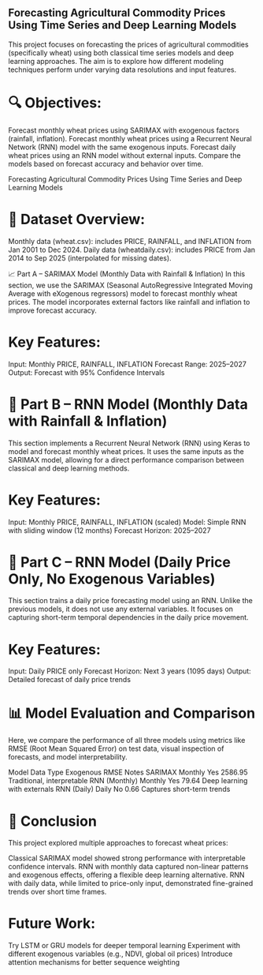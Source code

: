 ## Forecasting Agricultural Commodity Prices Using Time Series and Deep Learning Models

This project focuses on forecasting the prices of agricultural commodities (specifically wheat) using both classical time series models and deep learning approaches. The aim is to explore how different modeling techniques perform under varying data resolutions and input features.

# 🔍 Objectives:
Forecast monthly wheat prices using SARIMAX with exogenous factors (rainfall, inflation).
Forecast monthly wheat prices using a Recurrent Neural Network (RNN) model with the same exogenous inputs.
Forecast daily wheat prices using an RNN model without external inputs.
Compare the models based on forecast accuracy and behavior over time.

Forecasting Agricultural Commodity Prices Using Time Series and Deep Learning Models


# 📁 Dataset Overview:
Monthly data (wheat.csv): includes PRICE, RAINFALL, and INFLATION from Jan 2001 to Dec 2024.
Daily data (wheatdaily.csv): includes PRICE from Jan 2014 to Sep 2025 (interpolated for missing dates).

📈 Part A – SARIMAX Model (Monthly Data with Rainfall & Inflation)
In this section, we use the SARIMAX (Seasonal AutoRegressive Integrated Moving Average with eXogenous regressors) model to forecast monthly wheat prices. The model incorporates external factors like rainfall and inflation to improve forecast accuracy.

# Key Features:

Input: Monthly PRICE, RAINFALL, INFLATION
Forecast Range: 2025–2027
Output: Forecast with 95% Confidence Intervals

# 🤖 Part B – RNN Model (Monthly Data with Rainfall & Inflation)
This section implements a Recurrent Neural Network (RNN) using Keras to model and forecast monthly wheat prices. It uses the same inputs as the SARIMAX model, allowing for a direct performance comparison between classical and deep learning methods.

# Key Features:

Input: Monthly PRICE, RAINFALL, INFLATION (scaled)
Model: Simple RNN with sliding window (12 months)
Forecast Horizon: 2025–2027

# 📅 Part C – RNN Model (Daily Price Only, No Exogenous Variables)
This section trains a daily price forecasting model using an RNN. Unlike the previous models, it does not use any external variables. It focuses on capturing short-term temporal dependencies in the daily price movement.

# Key Features:

Input: Daily PRICE only
Forecast Horizon: Next 3 years (1095 days)
Output: Detailed forecast of daily price trends

# 📊 Model Evaluation and Comparison
Here, we compare the performance of all three models using metrics like RMSE (Root Mean Squared Error) on test data, visual inspection of forecasts, and model interpretability.

Model	Data Type	Exogenous	RMSE	Notes
SARIMAX	Monthly	Yes	2586.95	Traditional, interpretable
RNN (Monthly)	Monthly	Yes	79.64	Deep learning with externals
RNN (Daily)	Daily	No	0.66	Captures short-term trends
# 🧾 Conclusion
This project explored multiple approaches to forecast wheat prices:

Classical SARIMAX model showed strong performance with interpretable confidence intervals.
RNN with monthly data captured non-linear patterns and exogenous effects, offering a flexible deep learning alternative.
RNN with daily data, while limited to price-only input, demonstrated fine-grained trends over short time frames.
# Future Work:
Try LSTM or GRU models for deeper temporal learning
Experiment with different exogenous variables (e.g., NDVI, global oil prices)
Introduce attention mechanisms for better sequence weighting
